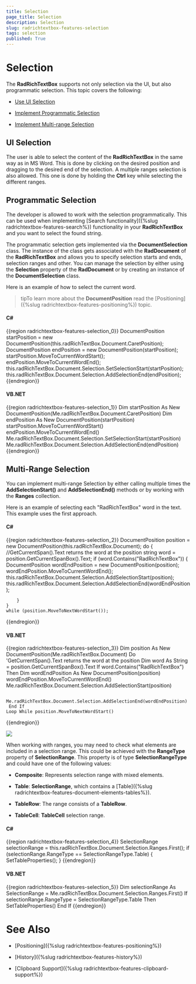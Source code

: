 ```yaml
---
title: Selection
page_title: Selection
description: Selection
slug: radrichtextbox-features-selection
tags: selection
published: True
---
```


# Selection



The __RadRichTextBox__ supports not only selection via the UI, but also programmatic selection. This topic covers the following:

* [Use UI Selection](#ui-selection)

* [Implement Programmatic Selection](#programmatic-selection)

* [Implement Multi-range Selection](#multi-range-selection)

## UI Selection

The user is able to select the content of the __RadRichTextBox__ in the same way as in MS Word. This is done by clicking on the desired position and dragging to the desired end of the selection. A multiple ranges selection is also allowed. This one is done by holding the __Ctrl__ key while selecting the different ranges.

## Programmatic Selection

The developer is allowed to work with the selection programmatically. This can be used when implementing [Search functionality]({%slug radrichtextbox-features-search%}) functionality in your __RadRichTextBox__ and you want to select the found string. 

The programmatic selection gets implemented via the __DocumentSelection__ class. The instance of the class gets associated with the __RadDocument__ of the __RadRichTextBox__ and allows you to specify selection starts and ends, selection ranges and other. You can manage the selection by either using the __Selection__ property of the __RadDocument__ or by creating an instance of the __DocumentSelection__ class.

Here is an example of how to select the current word.

>tipTo learn more about the __DocumentPosition__ read the [Positioning]({%slug radrichtextbox-features-positioning%}) topic.

#### __C#__

{{region radrichtextbox-features-selection_0}}
    DocumentPosition startPosition = new DocumentPosition(this.radRichTextBox.Document.CaretPosition);
    DocumentPosition endPosition = new DocumentPosition(startPosition);
    startPosition.MoveToCurrentWordStart();
    endPosition.MoveToCurrentWordEnd();
    this.radRichTextBox.Document.Selection.SetSelectionStart(startPosition);
    this.radRichTextBox.Document.Selection.AddSelectionEnd(endPosition);
{{endregion}}



#### __VB.NET__

{{region radrichtextbox-features-selection_1}}
	Dim startPosition As New DocumentPosition(Me.radRichTextBox.Document.CaretPosition)
	Dim endPosition As New DocumentPosition(startPosition)
	startPosition.MoveToCurrentWordStart()
	endPosition.MoveToCurrentWordEnd()
	Me.radRichTextBox.Document.Selection.SetSelectionStart(startPosition)
	Me.radRichTextBox.Document.Selection.AddSelectionEnd(endPosition)
{{endregion}}



## Multi-Range Selection

You can implement multi-range Selection by either calling multiple times the __AddSelectionStart()__ and __AddSelectionEnd()__ methods or by working with the __Ranges__ collection.

Here is an example of selecting each "RadRichTextBox" word in the text. This example uses the first approach.

#### __C#__

{{region radrichtextbox-features-selection_2}}
	DocumentPosition position = new DocumentPosition(this.radRichTextBox.Document);
	do
	{
	    //GetCurrentSpan().Text returns the word at the position
	    string word = position.GetCurrentSpanBox().Text;
	    if (word.Contains("RadRichTextBox"))
	    {
	        DocumentPosition wordEndPosition = new DocumentPosition(position);
	        wordEndPosition.MoveToCurrentWordEnd();
	        this.radRichTextBox.Document.Selection.AddSelectionStart(position);
	        this.radRichTextBox.Document.Selection.AddSelectionEnd(wordEndPosition);
	
	    }
	} 
	while (position.MoveToNextWordStart());
{{endregion}}



#### __VB.NET__

{{region radrichtextbox-features-selection_3}}
	Dim position As New DocumentPosition(Me.radRichTextBox.Document)
	Do
	 \'GetCurrentSpan().Text returns the word at the position
	 Dim word As String = position.GetCurrentSpanBox().Text
	 If word.Contains("RadRichTextBox") Then
	  Dim wordEndPosition As New DocumentPosition(position)
	  wordEndPosition.MoveToCurrentWordEnd()
	  Me.radRichTextBox.Document.Selection.AddSelectionStart(position)
	
	  Me.radRichTextBox.Document.Selection.AddSelectionEnd(wordEndPosition)
	 End If
	Loop While position.MoveToNextWordStart()
{{endregion}}

![](images/RadRichTextBox_Selection_01.png)

When working with ranges, you may need to check what elements are included in a selection range. This could be achieved with the __RangeType__ property of __SelectionRange__. This property is of type __SelectionRangeType__ and could have one of the following values:

* __Composite__: Represents selection range with mixed elements.

* __Table__: __SelectionRange__, which contains a [Table]({%slug radrichtextbox-features-document-elements-tables%}).

* __TableRow__: The range consists of a __TableRow__.

* __TableCell__: __TableCell__ selection range.

#### __C#__

{{region radrichtextbox-features-selection_4}}
	SelectionRange selectionRange = this.radRichTextBox.Document.Selection.Ranges.First();
	if (selectionRange.RangeType == SelectionRangeType.Table)
	{
	    SetTableProperties();
	}
{{endregion}}



#### __VB.NET__

{{region radrichtextbox-features-selection_5}}
	Dim selectionRange As SelectionRange = Me.radRichTextBox.Document.Selection.Ranges.First()
	If selectionRange.RangeType = SelectionRangeType.Table Then
		SetTableProperties()
	End If
{{endregion}}


# See Also

 * [Positioning]({%slug radrichtextbox-features-positioning%})

 * [History]({%slug radrichtextbox-features-history%})

 * [Clipboard Support]({%slug radrichtextbox-features-clipboard-support%})

